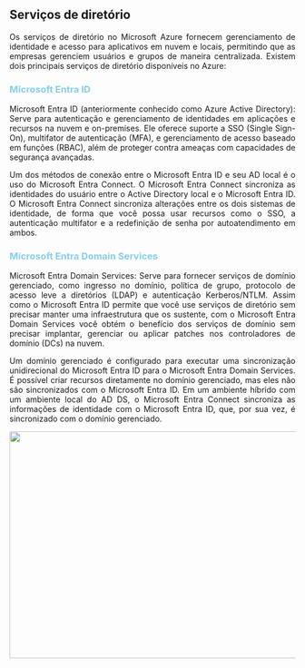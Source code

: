 ## Serviços de diretório

<p align="justify">Os serviços de diretório no Microsoft Azure fornecem gerenciamento de identidade e acesso para aplicativos em nuvem e locais, permitindo que as empresas gerenciem usuários e grupos de maneira centralizada. Existem dois principais serviços de diretório disponíveis no Azure:</p>

<h3><strong style='color: skyblue'>Microsoft Entra ID</strong></h3>

<p align="justify">Microsoft Entra ID (anteriormente conhecido como Azure Active Directory): Serve para autenticação e gerenciamento de identidades em aplicações e recursos na nuvem e on-premises. Ele oferece suporte a SSO (Single Sign-On), multifator de autenticação (MFA), e gerenciamento de acesso baseado em funções (RBAC), além de proteger contra ameaças com capacidades de segurança avançadas.</p>

<p align="justify">Um dos métodos de conexão entre o Microsoft Entra ID e seu AD local é o uso do Microsoft Entra Connect. O Microsoft Entra Connect sincroniza as identidades do usuário entre o Active Directory local e o Microsoft Entra ID. O Microsoft Entra Connect sincroniza alterações entre os dois sistemas de identidade, de forma que você possa usar recursos como o SSO, a autenticação multifator e a redefinição de senha por autoatendimento em ambos.</p>

<h3><strong style='color: skyblue'>Microsoft Entra Domain Services</strong></h3>

<p align="justify">Microsoft Entra Domain Services: Serve para fornecer serviços de domínio gerenciado, como ingresso no domínio, política de grupo, protocolo de acesso leve a diretórios (LDAP) e autenticação Kerberos/NTLM. Assim como o Microsoft Entra ID permite que você use serviços de diretório sem precisar manter uma infraestrutura que os sustente, com o Microsoft Entra Domain Services você obtém o benefício dos serviços de domínio sem precisar implantar, gerenciar ou aplicar patches nos controladores de domínio (DCs) na nuvem.
</p>

<p align="justify">Um domínio gerenciado é configurado para executar uma sincronização unidirecional do Microsoft Entra ID para o Microsoft Entra Domain Services. É possível criar recursos diretamente no domínio gerenciado, mas eles não são sincronizados com o Microsoft Entra ID. Em um ambiente híbrido com um ambiente local do AD DS, o Microsoft Entra Connect sincroniza as informações de identidade com o Microsoft Entra ID, que, por sua vez, é sincronizado com o domínio gerenciado.</p>

<p align="center">
  <img src="https://learn.microsoft.com/pt-br/training/wwl-azure/describe-azure-identity-access-security/media/azure-active-directory-sync-topology-7359f2b8.png" width="2000" height="400">
</p>
